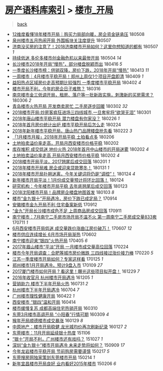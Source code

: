 [房产语料库索引](../../README.md)  > [楼市_开局](楼市_开局.md)
====
> [back](../README.md)

- [12维度看懂18年楼市开局｜购买力局部向暖，房企资金链承压](http://jkwz.applinzi.com/ittc/7100692177011344391.html#12%E7%BB%B4%E5%BA%A6%E7%9C%8B%E6%87%8218%E5%B9%B4%E6%A5%BC%E5%B8%82%E5%BC%80%E5%B1%80%EF%BD%9C%E8%B4%AD%E4%B9%B0%E5%8A%9B%E5%B1%80%E9%83%A8%E5%90%91%E6%9A%96%EF%BC%8C%E6%88%BF%E4%BC%81%E8%B5%84%E9%87%91%E9%93%BE%E6%89%BF%E5%8E%8B) 180508  
- [泉州楼市五月热闹开局 外围板块关注度提升](http://jkwz.applinzi.com/ittc/7100408959888524295.html#%E6%B3%89%E5%B7%9E%E6%A5%BC%E5%B8%82%E4%BA%94%E6%9C%88%E7%83%AD%E9%97%B9%E5%BC%80%E5%B1%80+%E5%A4%96%E5%9B%B4%E6%9D%BF%E5%9D%97%E5%85%B3%E6%B3%A8%E5%BA%A6%E6%8F%90%E5%8D%87) 180507  
- [济南没买房的注意了！2018济南楼市开局如何？这里你想知道的都有](http://jkwz.applinzi.com/ittc/7100370583772726279.html#%E6%B5%8E%E5%8D%97%E6%B2%A1%E4%B9%B0%E6%88%BF%E7%9A%84%E6%B3%A8%E6%84%8F%E4%BA%86%EF%BC%812018%E6%B5%8E%E5%8D%97%E6%A5%BC%E5%B8%82%E5%BC%80%E5%B1%80%E5%A6%82%E4%BD%95%EF%BC%9F%E8%BF%99%E9%87%8C%E4%BD%A0%E6%83%B3%E7%9F%A5%E9%81%93%E7%9A%84%E9%83%BD%E6%9C%89) 180507 *1* 
- [持续低迷 多伦多楼市创金融危机以来最惨开局](http://jkwz.applinzi.com/ittc/7099076252180939792.html#%E6%8C%81%E7%BB%AD%E4%BD%8E%E8%BF%B7+%E5%A4%9A%E4%BC%A6%E5%A4%9A%E6%A5%BC%E5%B8%82%E5%88%9B%E9%87%91%E8%9E%8D%E5%8D%B1%E6%9C%BA%E4%BB%A5%E6%9D%A5%E6%9C%80%E6%83%A8%E5%BC%80%E5%B1%80) 180504 *14* 
- [长沙楼市2018年开局“慢热”，部分楼盘脱颖而出](http://jkwz.applinzi.com/ittc/7092574577618322449.html#%E9%95%BF%E6%B2%99%E6%A5%BC%E5%B8%822018%E5%B9%B4%E5%BC%80%E5%B1%80%E2%80%9C%E6%85%A2%E7%83%AD%E2%80%9D%EF%BC%8C%E9%83%A8%E5%88%86%E6%A5%BC%E7%9B%98%E8%84%B1%E9%A2%96%E8%80%8C%E5%87%BA) 180416 *5* 
- [一季度长沙楼市榜：供销双降，房价下跌，2018年开局“慢热”](http://jkwz.applinzi.com/ittc/7091516398264386567.html#%E4%B8%80%E5%AD%A3%E5%BA%A6%E9%95%BF%E6%B2%99%E6%A5%BC%E5%B8%82%E6%A6%9C%EF%BC%9A%E4%BE%9B%E9%94%80%E5%8F%8C%E9%99%8D%EF%BC%8C%E6%88%BF%E4%BB%B7%E4%B8%8B%E8%B7%8C%EF%BC%8C2018%E5%B9%B4%E5%BC%80%E5%B1%80%E2%80%9C%E6%85%A2%E7%83%AD%E2%80%9D) 180413 *11* 
- [一周楼市｜4月楼市平稳开局！郑州上周仅1个项目开盘即清](http://jkwz.applinzi.com/ittc/7090000510503617547.html#%E4%B8%80%E5%91%A8%E6%A5%BC%E5%B8%82%EF%BD%9C4%E6%9C%88%E6%A5%BC%E5%B8%82%E5%B9%B3%E7%A8%B3%E5%BC%80%E5%B1%80%EF%BC%81%E9%83%91%E5%B7%9E%E4%B8%8A%E5%91%A8%E4%BB%851%E4%B8%AA%E9%A1%B9%E7%9B%AE%E5%BC%80%E7%9B%98%E5%8D%B3%E6%B8%85) 180409 *1* 
- [益阳热点区域房价走高预期比较强烈 一季度楼市平稳开局](http://jkwz.applinzi.com/ittc/7087332974360265738.html#%E7%9B%8A%E9%98%B3%E7%83%AD%E7%82%B9%E5%8C%BA%E5%9F%9F%E6%88%BF%E4%BB%B7%E8%B5%B0%E9%AB%98%E9%A2%84%E6%9C%9F%E6%AF%94%E8%BE%83%E5%BC%BA%E7%83%88+%E4%B8%80%E5%AD%A3%E5%BA%A6%E6%A5%BC%E5%B8%82%E5%B9%B3%E7%A8%B3%E5%BC%80%E5%B1%80) 180402 *4* 
- [楼市开局不利，今年的房企日子难熬？](http://jkwz.applinzi.com/ittc/7081102830012466186.html#%E6%A5%BC%E5%B8%82%E5%BC%80%E5%B1%80%E4%B8%8D%E5%88%A9%EF%BC%8C%E4%BB%8A%E5%B9%B4%E7%9A%84%E6%88%BF%E4%BC%81%E6%97%A5%E5%AD%90%E9%9A%BE%E7%86%AC%EF%BC%9F) 180316  
- [南京楼市金三低调开局，租房、落户等一批新政实施，刺激新的买房需求？](http://jkwz.applinzi.com/ittc/7077297066722460678.html#%E5%8D%97%E4%BA%AC%E6%A5%BC%E5%B8%82%E9%87%91%E4%B8%89%E4%BD%8E%E8%B0%83%E5%BC%80%E5%B1%80%EF%BC%8C%E7%A7%9F%E6%88%BF%E3%80%81%E8%90%BD%E6%88%B7%E7%AD%89%E4%B8%80%E6%89%B9%E6%96%B0%E6%94%BF%E5%AE%9E%E6%96%BD%EF%BC%8C%E5%88%BA%E6%BF%80%E6%96%B0%E7%9A%84%E4%B9%B0%E6%88%BF%E9%9C%80%E6%B1%82%EF%BC%9F) 180306 *2* 
- [青岛楼市火热开局 开发商卖房忙 二手房逐步回暖](http://jkwz.applinzi.com/ittc/7075798412085953552.html#%E9%9D%92%E5%B2%9B%E6%A5%BC%E5%B8%82%E7%81%AB%E7%83%AD%E5%BC%80%E5%B1%80+%E5%BC%80%E5%8F%91%E5%95%86%E5%8D%96%E6%88%BF%E5%BF%99+%E4%BA%8C%E6%89%8B%E6%88%BF%E9%80%90%E6%AD%A5%E5%9B%9E%E6%9A%96) 180302 *32* 
- [2018楼市开局:炒房客疯狂进场三四线城市,一旦套牢将“欲哭无泪”](http://jkwz.applinzi.com/ittc/7075466780300805126.html#2018%E6%A5%BC%E5%B8%82%E5%BC%80%E5%B1%80%3A%E7%82%92%E6%88%BF%E5%AE%A2%E7%96%AF%E7%8B%82%E8%BF%9B%E5%9C%BA%E4%B8%89%E5%9B%9B%E7%BA%BF%E5%9F%8E%E5%B8%82%2C%E4%B8%80%E6%97%A6%E5%A5%97%E7%89%A2%E5%B0%86%E2%80%9C%E6%AC%B2%E5%93%AD%E6%97%A0%E6%B3%AA%E2%80%9D) 180301  
- [2018年唐山楼市平稳开局 潜力楼盘有你家没？](http://jkwz.applinzi.com/ittc/7074342659001156625.html#2018%E5%B9%B4%E5%94%90%E5%B1%B1%E6%A5%BC%E5%B8%82%E5%B9%B3%E7%A8%B3%E5%BC%80%E5%B1%80+%E6%BD%9C%E5%8A%9B%E6%A5%BC%E7%9B%98%E6%9C%89%E4%BD%A0%E5%AE%B6%E6%B2%A1%EF%BC%9F) 180226 *1* 
- [2018年首月房价统计出炉 楼市平稳开局后怎么走](http://jkwz.applinzi.com/ittc/7073667411700352006.html#2018%E5%B9%B4%E9%A6%96%E6%9C%88%E6%88%BF%E4%BB%B7%E7%BB%9F%E8%AE%A1%E5%87%BA%E7%82%89+%E6%A5%BC%E5%B8%82%E5%B9%B3%E7%A8%B3%E5%BC%80%E5%B1%80%E5%90%8E%E6%80%8E%E4%B9%88%E8%B5%B0) 180224  
- [2018年新年楼市平稳开局，唐山热门品牌楼盘抢先看](http://jkwz.applinzi.com/ittc/7072956658873795590.html#2018%E5%B9%B4%E6%96%B0%E5%B9%B4%E6%A5%BC%E5%B8%82%E5%B9%B3%E7%A8%B3%E5%BC%80%E5%B1%80%EF%BC%8C%E5%94%90%E5%B1%B1%E7%83%AD%E9%97%A8%E5%93%81%E7%89%8C%E6%A5%BC%E7%9B%98%E6%8A%A2%E5%85%88%E7%9C%8B) 180222 *3* 
- [「1月楼市月报」2018年开局平稳 土拍看点多](http://jkwz.applinzi.com/ittc/7067030423668786186.html#%E3%80%8C1%E6%9C%88%E6%A5%BC%E5%B8%82%E6%9C%88%E6%8A%A5%E3%80%8D2018%E5%B9%B4%E5%BC%80%E5%B1%80%E5%B9%B3%E7%A8%B3+%E5%9C%9F%E6%8B%8D%E7%9C%8B%E7%82%B9%E5%A4%9A) 180206  
- [土地拍卖溢价率走高，开局月西安楼市价格平稳](http://jkwz.applinzi.com/ittc/7065524993188692999.html#%E5%9C%9F%E5%9C%B0%E6%8B%8D%E5%8D%96%E6%BA%A2%E4%BB%B7%E7%8E%87%E8%B5%B0%E9%AB%98%EF%BC%8C%E5%BC%80%E5%B1%80%E6%9C%88%E8%A5%BF%E5%AE%89%E6%A5%BC%E5%B8%82%E4%BB%B7%E6%A0%BC%E5%B9%B3%E7%A8%B3) 180202  
- [库存堆积 成交低迷 地价火热 2018年首月中山楼市的开局迷雾](http://jkwz.applinzi.com/ittc/7065445100434228230.html#%E5%BA%93%E5%AD%98%E5%A0%86%E7%A7%AF+%E6%88%90%E4%BA%A4%E4%BD%8E%E8%BF%B7+%E5%9C%B0%E4%BB%B7%E7%81%AB%E7%83%AD+2018%E5%B9%B4%E9%A6%96%E6%9C%88%E4%B8%AD%E5%B1%B1%E6%A5%BC%E5%B8%82%E7%9A%84%E5%BC%80%E5%B1%80%E8%BF%B7%E9%9B%BE) 180202 *4* 
- [土地拍卖溢价率走高 开局月西安楼市价格平稳](http://jkwz.applinzi.com/ittc/7065384649960719377.html#%E5%9C%9F%E5%9C%B0%E6%8B%8D%E5%8D%96%E6%BA%A2%E4%BB%B7%E7%8E%87%E8%B5%B0%E9%AB%98+%E5%BC%80%E5%B1%80%E6%9C%88%E8%A5%BF%E5%AE%89%E6%A5%BC%E5%B8%82%E4%BB%B7%E6%A0%BC%E5%B9%B3%E7%A8%B3) 180202 *4* 
- [2018楼市开局平淡，2017翘尾后成交回落](http://jkwz.applinzi.com/ittc/7065159162093110279.html#2018%E6%A5%BC%E5%B8%82%E5%BC%80%E5%B1%80%E5%B9%B3%E6%B7%A1%EF%BC%8C2017%E7%BF%98%E5%B0%BE%E5%90%8E%E6%88%90%E4%BA%A4%E5%9B%9E%E8%90%BD) 180201 *1* 
- [2018年楼市开局难 房企或迎来贷款寒冬！](http://jkwz.applinzi.com/ittc/7064704729899074566.html#2018%E5%B9%B4%E6%A5%BC%E5%B8%82%E5%BC%80%E5%B1%80%E9%9A%BE+%E6%88%BF%E4%BC%81%E6%88%96%E8%BF%8E%E6%9D%A5%E8%B4%B7%E6%AC%BE%E5%AF%92%E5%86%AC%EF%BC%81) 180131 *1* 
- [2018年楼市开局扑朔迷离，今年关键词将仍是“调控”！](http://jkwz.applinzi.com/ittc/7062224906828121105.html#2018%E5%B9%B4%E6%A5%BC%E5%B8%82%E5%BC%80%E5%B1%80%E6%89%91%E6%9C%94%E8%BF%B7%E7%A6%BB%EF%BC%8C%E4%BB%8A%E5%B9%B4%E5%85%B3%E9%94%AE%E8%AF%8D%E5%B0%86%E4%BB%8D%E6%98%AF%E2%80%9C%E8%B0%83%E6%8E%A7%E2%80%9D%EF%BC%81) 180124 *4* 
- [新年楼市开局平淡！1月份成交量预计将环比回落！](http://jkwz.applinzi.com/ittc/7062115883973870602.html#%E6%96%B0%E5%B9%B4%E6%A5%BC%E5%B8%82%E5%BC%80%E5%B1%80%E5%B9%B3%E6%B7%A1%EF%BC%811%E6%9C%88%E4%BB%BD%E6%88%90%E4%BA%A4%E9%87%8F%E9%A2%84%E8%AE%A1%E5%B0%86%E7%8E%AF%E6%AF%94%E5%9B%9E%E8%90%BD%EF%BC%81) 180124  
- [研究机构：今年楼市开局平稳 去年底翘尾后成交回落](http://jkwz.applinzi.com/ittc/7061797305336726535.html#%E7%A0%94%E7%A9%B6%E6%9C%BA%E6%9E%84%EF%BC%9A%E4%BB%8A%E5%B9%B4%E6%A5%BC%E5%B8%82%E5%BC%80%E5%B1%80%E5%B9%B3%E7%A8%B3+%E5%8E%BB%E5%B9%B4%E5%BA%95%E7%BF%98%E5%B0%BE%E5%90%8E%E6%88%90%E4%BA%A4%E5%9B%9E%E8%90%BD) 180123  
- [2018沈阳楼市开局！品牌房企楼盘地图首发](http://jkwz.applinzi.com/ittc/7054273286588859409.html#2018%E6%B2%88%E9%98%B3%E6%A5%BC%E5%B8%82%E5%BC%80%E5%B1%80%EF%BC%81%E5%93%81%E7%89%8C%E6%88%BF%E4%BC%81%E6%A5%BC%E7%9B%98%E5%9C%B0%E5%9B%BE%E9%A6%96%E5%8F%91) 180103 *8* 
- [楼市“金九银十”开局遇冷，房价下跌已成定局？](http://jkwz.applinzi.com/ittc/7013082285342196753.html#%E6%A5%BC%E5%B8%82%E2%80%9C%E9%87%91%E4%B9%9D%E9%93%B6%E5%8D%81%E2%80%9D%E5%BC%80%E5%B1%80%E9%81%87%E5%86%B7%EF%BC%8C%E6%88%BF%E4%BB%B7%E4%B8%8B%E8%B7%8C%E5%B7%B2%E6%88%90%E5%AE%9A%E5%B1%80%EF%BC%9F) 170914  
- [安徽楼市金九开局不利 住宅备案新低](http://jkwz.applinzi.com/ittc/7012447120941122320.html#%E5%AE%89%E5%BE%BD%E6%A5%BC%E5%B8%82%E9%87%91%E4%B9%9D%E5%BC%80%E5%B1%80%E4%B8%8D%E5%88%A9+%E4%BD%8F%E5%AE%85%E5%A4%87%E6%A1%88%E6%96%B0%E4%BD%8E) 170912  
- [“金九”开局长沙楼市成色不足 上周商品房成交回落](http://jkwz.applinzi.com/ittc/7012190466408465169.html#%E2%80%9C%E9%87%91%E4%B9%9D%E2%80%9D%E5%BC%80%E5%B1%80%E9%95%BF%E6%B2%99%E6%A5%BC%E5%B8%82%E6%88%90%E8%89%B2%E4%B8%8D%E8%B6%B3+%E4%B8%8A%E5%91%A8%E5%95%86%E5%93%81%E6%88%BF%E6%88%90%E4%BA%A4%E5%9B%9E%E8%90%BD) 170911  
- [南宁楼市：7月南宁二手房市场开局不温不火 第一周南宁二手房成交量833套](http://jkwz.applinzi.com/ittc/6989061050660815889.html#%E5%8D%97%E5%AE%81%E6%A5%BC%E5%B8%82%EF%BC%9A7%E6%9C%88%E5%8D%97%E5%AE%81%E4%BA%8C%E6%89%8B%E6%88%BF%E5%B8%82%E5%9C%BA%E5%BC%80%E5%B1%80%E4%B8%8D%E6%B8%A9%E4%B8%8D%E7%81%AB+%E7%AC%AC%E4%B8%80%E5%91%A8%E5%8D%97%E5%AE%81%E4%BA%8C%E6%89%8B%E6%88%BF%E6%88%90%E4%BA%A4%E9%87%8F833%E5%A5%97) 170711 *1* 
- [6月西安楼市开局低迷 成交量跌价涨曲江房价破万！](http://jkwz.applinzi.com/ittc/6976369376834896901.html#6%E6%9C%88%E8%A5%BF%E5%AE%89%E6%A5%BC%E5%B8%82%E5%BC%80%E5%B1%80%E4%BD%8E%E8%BF%B7+%E6%88%90%E4%BA%A4%E9%87%8F%E8%B7%8C%E4%BB%B7%E6%B6%A8%E6%9B%B2%E6%B1%9F%E6%88%BF%E4%BB%B7%E7%A0%B4%E4%B8%87%EF%BC%81) 170607 *12* 
- [楼市供应连续增长 6月市场开局渐热](http://jkwz.applinzi.com/ittc/6974493981751641093.html#%E6%A5%BC%E5%B8%82%E4%BE%9B%E5%BA%94%E8%BF%9E%E7%BB%AD%E5%A2%9E%E9%95%BF+6%E6%9C%88%E5%B8%82%E5%9C%BA%E5%BC%80%E5%B1%80%E6%B8%90%E7%83%AD) 170602  
- [南宁楼市迎来“银四”火热开局](http://jkwz.applinzi.com/ittc/6953104439895393284.html#%E5%8D%97%E5%AE%81%E6%A5%BC%E5%B8%82%E8%BF%8E%E6%9D%A5%E2%80%9C%E9%93%B6%E5%9B%9B%E2%80%9D%E7%81%AB%E7%83%AD%E5%BC%80%E5%B1%80) 170405 *6* 
- [2017年眉山楼市“平淡”开局 一月楼市成交量高位回落](http://jkwz.applinzi.com/ittc/6938225901358810117.html#2017%E5%B9%B4%E7%9C%89%E5%B1%B1%E6%A5%BC%E5%B8%82%E2%80%9C%E5%B9%B3%E6%B7%A1%E2%80%9D%E5%BC%80%E5%B1%80+%E4%B8%80%E6%9C%88%E6%A5%BC%E5%B8%82%E6%88%90%E4%BA%A4%E9%87%8F%E9%AB%98%E4%BD%8D%E5%9B%9E%E8%90%BD) 170224  
- [楼市今年开局调查：合肥等城市房价微跌 三四线接过涨价接力棒](http://jkwz.applinzi.com/ittc/6936742291187434501.html#%E6%A5%BC%E5%B8%82%E4%BB%8A%E5%B9%B4%E5%BC%80%E5%B1%80%E8%B0%83%E6%9F%A5%EF%BC%9A%E5%90%88%E8%82%A5%E7%AD%89%E5%9F%8E%E5%B8%82%E6%88%BF%E4%BB%B7%E5%BE%AE%E8%B7%8C+%E4%B8%89%E5%9B%9B%E7%BA%BF%E6%8E%A5%E8%BF%87%E6%B6%A8%E4%BB%B7%E6%8E%A5%E5%8A%9B%E6%A3%92) 170220 *5* 
- [江苏一季度楼市开局如何？专家这样看](http://jkwz.applinzi.com/ittc/6927007422874125316.html#%E6%B1%9F%E8%8B%8F%E4%B8%80%E5%AD%A3%E5%BA%A6%E6%A5%BC%E5%B8%82%E5%BC%80%E5%B1%80%E5%A6%82%E4%BD%95%EF%BC%9F%E4%B8%93%E5%AE%B6%E8%BF%99%E6%A0%B7%E7%9C%8B) 170125 *1* 
- [郑州楼市1月开局遇冷，预计9盘入市](http://jkwz.applinzi.com/ittc/6921065915805598725.html#%E9%83%91%E5%B7%9E%E6%A5%BC%E5%B8%821%E6%9C%88%E5%BC%80%E5%B1%80%E9%81%87%E5%86%B7%EF%BC%8C%E9%A2%84%E8%AE%A19%E7%9B%98%E5%85%A5%E5%B8%82) 170109 *27* 
- [2017厦门楼市如何开局 ? 看这里！曝光这些项目拟开盘！](http://jkwz.applinzi.com/ittc/6916975605441889284.html#2017%E5%8E%A6%E9%97%A8%E6%A5%BC%E5%B8%82%E5%A6%82%E4%BD%95%E5%BC%80%E5%B1%80+%3F+%E7%9C%8B%E8%BF%99%E9%87%8C%EF%BC%81%E6%9B%9D%E5%85%89%E8%BF%99%E4%BA%9B%E9%A1%B9%E7%9B%AE%E6%8B%9F%E5%BC%80%E7%9B%98%EF%BC%81) 161229 *7* 
- [2016年收官月 杭州楼市开局遇冷](http://jkwz.applinzi.com/ittc/6908056359945110533.html#2016%E5%B9%B4%E6%94%B6%E5%AE%98%E6%9C%88+%E6%9D%AD%E5%B7%9E%E6%A5%BC%E5%B8%82%E5%BC%80%E5%B1%80%E9%81%87%E5%86%B7) 161205 *1* 
- [营销助力 楼市下半年开局火热](http://jkwz.applinzi.com/ittc/6861041414582043652.html#%E8%90%A5%E9%94%80%E5%8A%A9%E5%8A%9B+%E6%A5%BC%E5%B8%82%E4%B8%8B%E5%8D%8A%E5%B9%B4%E5%BC%80%E5%B1%80%E7%81%AB%E7%83%AD) 160731 *2* 
- [杭州楼市下半年开局遇冷](http://jkwz.applinzi.com/ittc/6850892379313423365.html#%E6%9D%AD%E5%B7%9E%E6%A5%BC%E5%B8%82%E4%B8%8B%E5%8D%8A%E5%B9%B4%E5%BC%80%E5%B1%80%E9%81%87%E5%86%B7) 160704 *7* 
- [广州楼市理性健康开局](http://jkwz.applinzi.com/ittc/6823778647567500293.html#%E5%B9%BF%E5%B7%9E%E6%A5%BC%E5%B8%82%E7%90%86%E6%80%A7%E5%81%A5%E5%BA%B7%E5%BC%80%E5%B1%80) 160422 *1* 
- [西安楼市 “银四”温和开局](http://jkwz.applinzi.com/ittc/6820950474941268997.html#%E8%A5%BF%E5%AE%89%E6%A5%BC%E5%B8%82+%E2%80%9C%E9%93%B6%E5%9B%9B%E2%80%9D%E6%B8%A9%E5%92%8C%E5%BC%80%E5%B1%80) 160414  
- [楼市缓慢复苏 成都高端住宅热销开局](http://jkwz.applinzi.com/ittc/6807879482916471812.html#%E6%A5%BC%E5%B8%82%E7%BC%93%E6%85%A2%E5%A4%8D%E8%8B%8F+%E6%88%90%E9%83%BD%E9%AB%98%E7%AB%AF%E4%BD%8F%E5%AE%85%E7%83%AD%E9%94%80%E5%BC%80%E5%B1%80) 160310  
- [东莞3月楼市高调开局 “小阳春”行情可期](http://jkwz.applinzi.com/ittc/6807494950153356293.html#%E4%B8%9C%E8%8E%9E3%E6%9C%88%E6%A5%BC%E5%B8%82%E9%AB%98%E8%B0%83%E5%BC%80%E5%B1%80+%E2%80%9C%E5%B0%8F%E9%98%B3%E6%98%A5%E2%80%9D%E8%A1%8C%E6%83%85%E5%8F%AF%E6%9C%9F) 160309 *4* 
- [猴年开局顺德楼市成交暴涨](http://jkwz.applinzi.com/ittc/6792797100605703172.html#%E7%8C%B4%E5%B9%B4%E5%BC%80%E5%B1%80%E9%A1%BA%E5%BE%B7%E6%A5%BC%E5%B8%82%E6%88%90%E4%BA%A4%E6%9A%B4%E6%B6%A8) 160129 *8* 
- [中原地产：楼市开局稳健 龙光城均价再次刷新纪录](http://jkwz.applinzi.com/ittc/6791910811035501572.html#%E4%B8%AD%E5%8E%9F%E5%9C%B0%E4%BA%A7%EF%BC%9A%E6%A5%BC%E5%B8%82%E5%BC%80%E5%B1%80%E7%A8%B3%E5%81%A5+%E9%BE%99%E5%85%89%E5%9F%8E%E5%9D%87%E4%BB%B7%E5%86%8D%E6%AC%A1%E5%88%B7%E6%96%B0%E7%BA%AA%E5%BD%95) 160127 *2* 
- [东莞楼市：11月开局延续银十热度](http://jkwz.applinzi.com/ittc/6761517049734235140.html#%E4%B8%9C%E8%8E%9E%E6%A5%BC%E5%B8%82%EF%BC%9A11%E6%9C%88%E5%BC%80%E5%B1%80%E5%BB%B6%E7%BB%AD%E9%93%B6%E5%8D%81%E7%83%AD%E5%BA%A6) 151106  
- [“银十”开局不利，广州楼市还有戏吗？](http://jkwz.applinzi.com/ittc/6757790716090696708.html#%E2%80%9C%E9%93%B6%E5%8D%81%E2%80%9D%E5%BC%80%E5%B1%80%E4%B8%8D%E5%88%A9%EF%BC%8C%E5%B9%BF%E5%B7%9E%E6%A5%BC%E5%B8%82%E8%BF%98%E6%9C%89%E6%88%8F%E5%90%97%EF%BC%9F) 151027 *1* 
- [深圳“金九银十”楼市开局遇冷 未来走势将如何？](http://jkwz.applinzi.com/ittc/6739945234349835268.html#%E6%B7%B1%E5%9C%B3%E2%80%9C%E9%87%91%E4%B9%9D%E9%93%B6%E5%8D%81%E2%80%9D%E6%A5%BC%E5%B8%82%E5%BC%80%E5%B1%80%E9%81%87%E5%86%B7+%E6%9C%AA%E6%9D%A5%E8%B5%B0%E5%8A%BF%E5%B0%86%E5%A6%82%E4%BD%95%EF%BC%9F) 150909 *17* 
- [今年龙岩楼市平稳开局 节前购房需要谨慎](http://jkwz.applinzi.com/ittc/547650611389162703.html#%E4%BB%8A%E5%B9%B4%E9%BE%99%E5%B2%A9%E6%A5%BC%E5%B8%82%E5%B9%B3%E7%A8%B3%E5%BC%80%E5%B1%80+%E8%8A%82%E5%89%8D%E8%B4%AD%E6%88%BF%E9%9C%80%E8%A6%81%E8%B0%A8%E6%85%8E) 150217 *5* 
- [东莞搜房网独家策划东莞楼市开局](http://jkwz.applinzi.com/ittc/547650611391052985.html#%E4%B8%9C%E8%8E%9E%E6%90%9C%E6%88%BF%E7%BD%91%E7%8B%AC%E5%AE%B6%E7%AD%96%E5%88%92%E4%B8%9C%E8%8E%9E%E6%A5%BC%E5%B8%82%E5%BC%80%E5%B1%80) 150214 *1* 
- [新年宜昌楼市开局良好 业内看好2015年楼市](http://jkwz.applinzi.com/ittc/547650611389939782.html#%E6%96%B0%E5%B9%B4%E5%AE%9C%E6%98%8C%E6%A5%BC%E5%B8%82%E5%BC%80%E5%B1%80%E8%89%AF%E5%A5%BD+%E4%B8%9A%E5%86%85%E7%9C%8B%E5%A5%BD2015%E5%B9%B4%E6%A5%BC%E5%B8%82) 150206 *6* 
